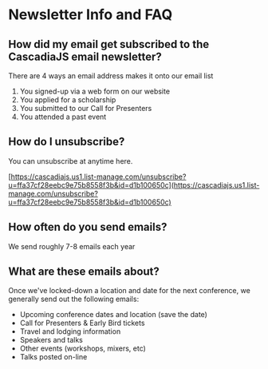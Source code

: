 # Newsletter Info and FAQ

## How did my email get subscribed to the CascadiaJS email newsletter?

There are 4 ways an email address makes it onto our email list

1. You signed-up via a web form on our website
2. You applied for a scholarship
3. You submitted to our Call for Presenters
4. You attended a past event

## How do I unsubscribe?

You can unsubscribe at anytime here.

[https://cascadiajs.us1.list-manage.com/unsubscribe?u=ffa37cf28eebc9e75b8558f3b&id=d1b100650c](https://cascadiajs.us1.list-manage.com/unsubscribe?u=ffa37cf28eebc9e75b8558f3b&id=d1b100650c)

## How often do you send emails?

We send roughly 7-8 emails each year

## What are these emails about?

Once we've locked-down a location and date for the next conference, we generally send out the following emails:

- Upcoming conference dates and location (save the date)
- Call for Presenters & Early Bird tickets
- Travel and lodging information
- Speakers and talks
- Other events (workshops, mixers, etc)
- Talks posted on-line


